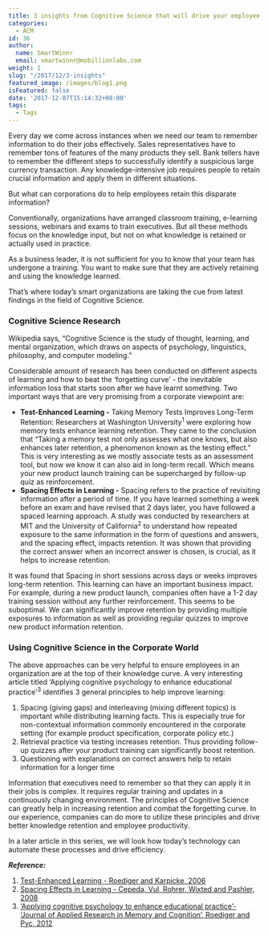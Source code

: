 ```yaml
---
title: 3 insights from Cognitive Science that will drive your employee knowledge
categories:
  - ACM
id: 36
author:
  name: SmartWinnr
  email: smartwinnr@mobillionlabs.com
weight: 1
slug: "/2017/12/3-insights"
featured_image: /images/blog1.png
isFeatured: false
date: '2017-12-07T15:14:32+08:00'
tags:
  - Tags
---
```


Every day we come across instances when we need our team to remember information to do their jobs effectively. Sales representatives have to remember tons of features of the many products they sell. Bank tellers have to remember the different steps to successfully identify a suspicious large currency transaction. Any knowledge-intensive job requires people to retain crucial information and apply them in different situations.

But what can corporations do to help employees retain this disparate information?

Conventionally, organizations have arranged classroom training, e-learning sessions, webinars and exams to train executives. But all these methods focus on the knowledge input, but not on what knowledge is retained or actually used in practice.

As a business leader, it is not sufficient for you to know that your team has undergone a training. You want to make sure that they are actively retaining and using the knowledge learned.

That’s where today’s smart organizations are taking the cue from latest findings in the field of Cognitive Science.

### Cognitive Science Research

Wikipedia says, “Cognitive Science is the study of thought, learning, and mental organization, which draws on aspects of psychology, linguistics, philosophy, and computer modeling.”

Considerable amount of research has been conducted on different aspects of learning and how to beat the ‘forgetting curve’ - the inevitable information loss that starts soon after we have learnt something. Two important ways that are very promising from a corporate viewpoint are:

*   **Test-Enhanced Learning -** Taking Memory Tests Improves Long-Term Retention: Researchers at Washington University<sup>1</sup> were exploring how memory tests enhance learning retention. They came to the conclusion that “Taking a memory test not only assesses what one knows, but also enhances later retention, a phenomenon known as the testing effect.” This is very interesting as we mostly associate tests as an assessment tool, but now we know it can also aid in long-term recall. Which means your new product launch training can be supercharged by follow-up quiz as reinforcement.
*   **Spacing Effects in Learning -** Spacing refers to the practice of revisiting information after a period of time. If you have learned something a week before an exam and have revised that 2 days later, you have followed a spaced learning approach. A study was conducted by researchers at MIT and the University of California<sup>2</sup> to understand how repeated exposure to the same information in the form of questions and answers, and the spacing effect, impacts retention. It was shown that providing the correct answer when an incorrect answer is chosen, is crucial, as it helps to increase retention.

It was found that Spacing in short sessions across days or weeks improves long-term retention. This learning can have an important business impact. For example, during a new product launch, companies often have a 1-2 day training session without any further reinforcement. This seems to be suboptimal. We can significantly improve retention by providing multiple exposures to information as well as providing regular quizzes to improve new product information retention.

### Using Cognitive Science in the Corporate World

The above approaches can be very helpful to ensure employees in an organization are at the top of their knowledge curve. A very interesting article titled ‘Applying cognitive psychology to enhance educational practice'<sup>3</sup> identifies 3 general principles to help improve learning:

1.  Spacing (giving gaps) and interleaving (mixing different topics) is important while distributing learning facts. This is especially true for non-contextual information commonly encountered in the corporate setting (for example product specification, corporate policy etc.)
2.  Retrieval practice via testing increases retention. Thus providing follow-up quizzes after your product training can significantly boost retention.
3.  Questioning with explanations on correct answers help to retain information for a longer time

Information that executives need to remember so that they can apply it in their jobs is complex. It requires regular training and updates in a continuously changing environment. The principles of Cognitive Science can greatly help in increasing retention and combat the forgetting curve. In our experience, companies can do more to utilize these principles and drive better knowledge retention and employee productivity.

In a later article in this series, we will look how today’s technology can automate these processes and drive efficiency.

**_Reference:_**

1.  [Test-Enhanced Learning - Roediger and Karpicke, 2006](http://learninglab.psych.purdue.edu/downloads/2006_Roediger_Karpicke_PsychSci.pdf)
2.  [Spacing Effects in Learning - Cepeda, Vul, Rohrer, Wixted and Pashler, 2008](http://wixtedlab.ucsd.edu/publications/wixted/Cepeda_Vul_Rohrer_Wixted_Pashler.pdf)
3.  [‘Applying cognitive psychology to enhance educational practice’- ‘Journal of Applied Research in Memory and Cognition’, Roediger and Pyc, 2012](http://psych.wustl.edu/memory/Roddy%20article%20PDF%27s/Roediger%20&%20Pyc%20(2012)a_MemCog.pdf)
